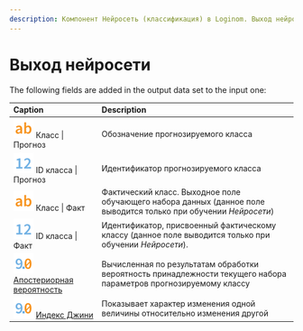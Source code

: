 ```yaml
---
description: Компонент Нейросеть (классификация) в Loginom. Выход нейросети. Индекс Джини. Апостериорная вероятность.
---
```

# Выход нейросети

The following fields are added in the output data set to the input one:

| Caption | Description |
|:-------|:-------|
| ![](./../../../images/icons/common/data-types/string_default.svg) Класс &#124; Прогноз | Обозначение прогнозируемого класса |
| ![](./../../../images/icons/common/data-types/integer_default.svg) ID класса &#124; Прогноз | Идентификатор прогнозируемого класса |
| ![](./../../../images/icons/common/data-types/string_default.svg) Класс &#124; Факт | Фактический класс. Выходное поле обучающего набора данных (данное поле выводится только при обучении *Нейросети*) |
| ![](./../../../images/icons/common/data-types/integer_default.svg) ID класса &#124;Факт | Идентификатор, присвоенный фактическому классу (данное поле выводится только при обучении *Нейросети*). |
| ![](./../../../images/icons/common/data-types/float_default.svg) [Апостериорная вероятность](https://wiki.loginom.ru/articles/posterior-probabilit.html) | Вычисленная по результатам обработки вероятность принадлежности текущего набора параметров прогнозируемому классу |
| ![](./../../../images/icons/common/data-types/float_default.svg) [Индекс Джини](https://wiki.loginom.ru/articles/gini-index.html) | Показывает характер изменения одной величины относительно изменения другой |